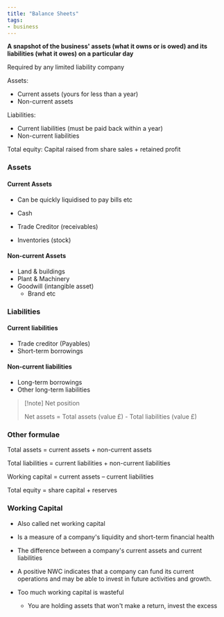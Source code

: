```yaml
---
title: "Balance Sheets"
tags:
- business
---
```


**A snapshot of the business' assets (what it owns or is owed) and its liabilities (what it owes) on a particular day**

Required by any limited liability company

Assets:
- Current assets (yours for less than a year)
- Non-current assets

Liabilities:
- Current liabilities (must be paid back within a year)
- Non-current liabilities

Total equity: Capital raised from share sales + retained profit


### Assets

#### Current Assets 

- Can be quickly liquidised to pay bills etc

- Cash
- Trade Creditor (receivables)
- Inventories (stock)

#### Non-current Assets

- Land & buildings
- Plant & Machinery
- Goodwill (intangible asset)
	- Brand etc

### Liabilities

#### Current liabilities

- Trade creditor (Payables)
- Short-term borrowings

#### Non-current liabilities

- Long-term borrowings
- Other long-term liabilities


> [!note] Net position
>
> Net assets = Total assets (value £) - Total liabilities (value £)


### Other formulae

Total assets = current assets + non-current assets

Total liabilities = current liabilities + non-current liabilities

Working capital = current assets – current liabilities

Total equity = share capital + reserves

### Working Capital

- Also called net working capital
- Is a measure of a company's liquidity and short-term financial health
- The difference between a company's current assets and current liabilities
- A positive NWC indicates that a company can fund its current operations and may be able to invest in future activities and growth.

- Too much working capital is wasteful
	- You are holding assets that won't make a return, invest the excess



‎‎